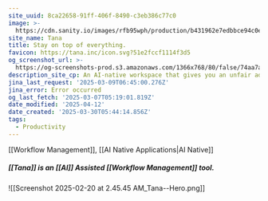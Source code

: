 ```yaml
---
site_uuid: 8ca22658-91ff-406f-8490-c3eb386c77c0
image: >-
  https://cdn.sanity.io/images/rfb95wph/production/b431962e7edbbce94c0e98ce6c0194a02db77d79-1920x1080.png?w=1200&fm=jpg
site_name: Tana
title: Stay on top of everything.
favicon: https://tana.inc/icon.svg?51e2fccf1114f3d5
og_screenshot_url: >-
  https://og-screenshots-prod.s3.amazonaws.com/1366x768/80/false/74aa7ae062590aab0e6698026a4374dbd1b9c631b00f8985625688ab5c05966a.jpeg
description_site_cp: An AI-native workspace that gives you an unfair advantage.
jina_last_request: '2025-03-09T06:45:00.276Z'
jina_error: Error occurred
og_last_fetch: '2025-03-07T05:19:01.819Z'
date_modified: '2025-04-12'
date_created: '2025-03-30T05:44:14.856Z'
tags:
  - Productivity
---
```



























[[Workflow Management]], [[AI Native Applications|AI Native]]

##### [[Tana]] is an [[AI]] Assisted [[Workflow Management]] tool.
![[Screenshot 2025-02-20 at 2.45.45 AM_Tana--Hero.png]]
